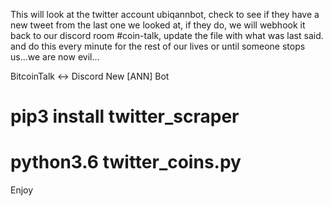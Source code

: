 This will look at the twitter account ubiqannbot, check to see if they have a new tweet from the last one we looked at, if they do, we will webhook it back to our discord room #coin-talk, update the file with what was last said.  and do this every minute for the rest of our lives or until someone stops us...we are now evil...

BitcoinTalk <-> Discord New [ANN] Bot

#  pip3 install twitter_scraper
#  python3.6 twitter_coins.py
 Enjoy
